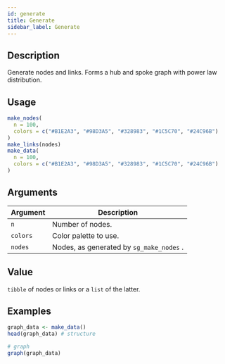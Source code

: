 ```yaml
---
id: generate
title: Generate
sidebar_label: Generate
---
```


## Description

Generate nodes and links. Forms a hub and spoke graph with
 power law distribution.


## Usage

```r
make_nodes(
  n = 100,
  colors = c("#B1E2A3", "#98D3A5", "#328983", "#1C5C70", "#24C96B")
)
make_links(nodes)
make_data(
  n = 100,
  colors = c("#B1E2A3", "#98D3A5", "#328983", "#1C5C70", "#24C96B")
)
```


## Arguments

Argument      |Description
------------- |----------------
`n`     |     Number of nodes.
`colors`     |     Color palette to use.
`nodes`     |     Nodes, as generated by `sg_make_nodes` .


## Value

`tibble` of nodes or links or a `list` of the latter.


## Examples

```r
graph_data <- make_data()
head(graph_data) # structure

# graph
graph(graph_data)
```


